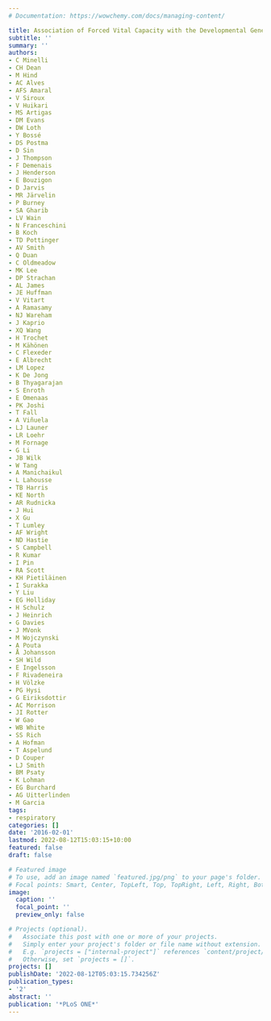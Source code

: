 ```yaml
---
# Documentation: https://wowchemy.com/docs/managing-content/

title: Association of Forced Vital Capacity with the Developmental Gene NCOR2
subtitle: ''
summary: ''
authors:
- C Minelli
- CH Dean
- M Hind
- AC Alves
- AFS Amaral
- V Siroux
- V Huikari
- MS Artigas
- DM Evans
- DW Loth
- Y Bossé
- DS Postma
- D Sin
- J Thompson
- F Demenais
- J Henderson
- E Bouzigon
- D Jarvis
- MR Järvelin
- P Burney
- SA Gharib
- LV Wain
- N Franceschini
- B Koch
- TD Pottinger
- AV Smith
- Q Duan
- C Oldmeadow
- MK Lee
- DP Strachan
- AL James
- JE Huffman
- V Vitart
- A Ramasamy
- NJ Wareham
- J Kaprio
- XQ Wang
- H Trochet
- M Kähönen
- C Flexeder
- E Albrecht
- LM Lopez
- K De Jong
- B Thyagarajan
- S Enroth
- E Omenaas
- PK Joshi
- T Fall
- A Viñuela
- LJ Launer
- LR Loehr
- M Fornage
- G Li
- JB Wilk
- W Tang
- A Manichaikul
- L Lahousse
- TB Harris
- KE North
- AR Rudnicka
- J Hui
- X Gu
- T Lumley
- AF Wright
- ND Hastie
- S Campbell
- R Kumar
- I Pin
- RA Scott
- KH Pietiläinen
- I Surakka
- Y Liu
- EG Holliday
- H Schulz
- J Heinrich
- G Davies
- J MVonk
- M Wojczynski
- A Pouta
- Å Johansson
- SH Wild
- E Ingelsson
- F Rivadeneira
- H Völzke
- PG Hysi
- G Eiriksdottir
- AC Morrison
- JI Rotter
- W Gao
- WB White
- SS Rich
- A Hofman
- T Aspelund
- D Couper
- LJ Smith
- BM Psaty
- K Lohman
- EG Burchard
- AG Uitterlinden
- M Garcia
tags:
- respiratory
categories: []
date: '2016-02-01'
lastmod: 2022-08-12T15:03:15+10:00
featured: false
draft: false

# Featured image
# To use, add an image named `featured.jpg/png` to your page's folder.
# Focal points: Smart, Center, TopLeft, Top, TopRight, Left, Right, BottomLeft, Bottom, BottomRight.
image:
  caption: ''
  focal_point: ''
  preview_only: false

# Projects (optional).
#   Associate this post with one or more of your projects.
#   Simply enter your project's folder or file name without extension.
#   E.g. `projects = ["internal-project"]` references `content/project/deep-learning/index.md`.
#   Otherwise, set `projects = []`.
projects: []
publishDate: '2022-08-12T05:03:15.734256Z'
publication_types:
- '2'
abstract: ''
publication: '*PLoS ONE*'
---
```

